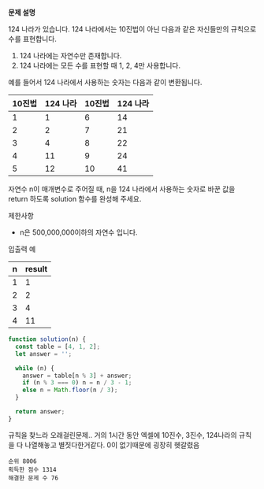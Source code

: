**문제 설명**

124 나라가 있습니다. 124 나라에서는 10진법이 아닌 다음과 같은 자신들만의 규칙으로 수를 표현합니다.

1.  124 나라에는 자연수만 존재합니다.
2.  124 나라에는 모든 수를 표현할 때 1, 2, 4만 사용합니다.

예를 들어서 124 나라에서 사용하는 숫자는 다음과 같이 변환됩니다.

| 10진법 | 124 나라 | 10진법 | 124 나라 |
| ------ | -------- | ------ | -------- |
| 1      | 1        | 6      | 14       |
| 2      | 2        | 7      | 21       |
| 3      | 4        | 8      | 22       |
| 4      | 11       | 9      | 24       |
| 5      | 12       | 10     | 41       |

자연수 n이 매개변수로 주어질 때, n을 124 나라에서 사용하는 숫자로 바꾼 값을 return 하도록 solution 함수를 완성해 주세요.

제한사항

- n은 500,000,000이하의 자연수 입니다.

입출력 예

| n   | result |
| --- | ------ |
| 1   | 1      |
| 2   | 2      |
| 3   | 4      |
| 4   | 11     |

```javascript
function solution(n) {
  const table = [4, 1, 2];
  let answer = '';

  while (n) {
    answer = table[n % 3] + answer;
    if (n % 3 === 0) n = n / 3 - 1;
    else n = Math.floor(n / 3);
  }

  return answer;
}
```

규칙을 찾느라 오래걸린문제.. 거의 1시간 동안 엑셀에 10진수, 3진수, 124나라의 규칙을 다 나열해놓고 별짓다한거같다. 0이 없기때문에 굉장히 헷갈렸음

```
순위 8006
획득한 점수 1314
해결한 문제 수 76
```
